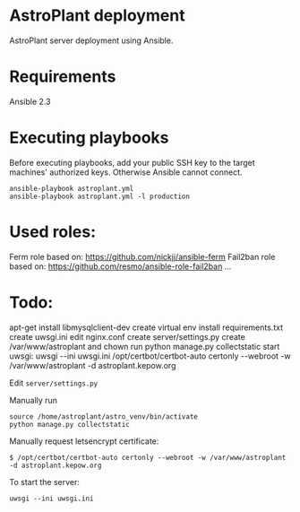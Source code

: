 # AstroPlant deployment
AstroPlant server deployment using Ansible.

# Requirements
Ansible 2.3

# Executing playbooks
Before executing playbooks, add your public SSH key to the target machines' authorized keys. Otherwise Ansible cannot connect.

```
ansible-playbook astroplant.yml
ansible-playbook astroplant.yml -l production
```

# Used roles:
Ferm role based on: https://github.com/nickjj/ansible-ferm
Fail2ban role based on: https://github.com/resmo/ansible-role-fail2ban
...


# Todo:
apt-get install libmysqlclient-dev
create virtual env
install requirements.txt
create uwsgi.ini
edit nginx.conf
create server/settings.py
create /var/www/astroplant and chown
run  python manage.py collectstatic
start uwsgi: uwsgi --ini uwsgi.ini
/opt/certbot/certbot-auto certonly --webroot -w /var/www/astroplant -d astroplant.kepow.org

Edit `server/settings.py`

Manually run
```
source /home/astroplant/astro_venv/bin/activate
python manage.py collectstatic
```

Manually request letsencrypt certificate:
```
$ /opt/certbot/certbot-auto certonly --webroot -w /var/www/astroplant -d astroplant.kepow.org
```

To start the server:
```
uwsgi --ini uwsgi.ini
```
